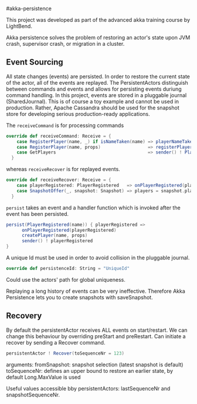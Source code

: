 #akka-persistence

This project was developed as part of the advanced akka training course by LightBend.

Akka persistence solves the problem of restoring an actor's state upon JVM crash, supervisor crash, or migration in a cluster. 

## Event Sourcing 

All state changes (events) are persisted. In order to restore the current state of the actor, all of the events are replayed. The PersistentActors distinguish between commands and events and allows for persisting events duriung command handling. In this project, events are stored in a pluggable journal (SharedJournal). This is of course a toy example and cannot be used in production. Rather, Apache Cassandra should be used for the snapshot store for developing serious production-ready applications. 

The ```receiveCommand``` is for processing commands 

```scala 
override def receiveCommand: Receive = {
    case RegisterPlayer(name, _) if isNameTaken(name) => playerNameTaken(name: String)
    case RegisterPlayer(name, props)                  => registerPlayer(name, props)
    case GetPlayers                                   => sender() ! Players(players)
  }
```

whereas ```receiveRecover``` is for replayed events. 

```scala 
override def receiveRecover: Receive = {
    case playerRegistered: PlayerRegistered   => onPlayerRegistered(playerRegistered)
    case SnapshotOffer(_, snapshot: Snapshot) => players = snapshot.players
  }
```


```persist``` takes an event and a handler function which is invoked after the event has been persisted. 

```scala 
persist(PlayerRegistered(name)) { playerRegistered =>
      onPlayerRegistered(playerRegistered)
      createPlayer(name, props)
      sender() ! playerRegistered
}
```

A unique Id must be used in order to avoid collision in the pluggable journal. 
```scala 
override def persistenceId: String = "UniqueId"
```

Could use the actors' path for global uniqueness. 

Replaying a long history of events can be very ineffective. Therefore Akka Persistence lets you to create snapshots with saveSnapshot. 

## Recovery 


By default the persistentActor receives ALL events on start/restart. We can change this behaviour by overriding preStart and preRestart. Can initiate a recover by sending a Recover command.

```scala
persistentActor ! Recover(toSequenceNr = 123) 
```
arguments: 
fromSnapshot:  snapshot selection  (latest snapshot is default) 
toSequenceNr: defines an upper bound to restore an earlier state, by default Long.MaxValue is used

Useful values accessible bby persistentActors: lastSequenceNr and snapshotSequenceNr. 
